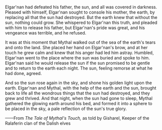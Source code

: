 Elgar'nan had defeated his father, the sun, and all was covered in darkness. Pleased with himself, Elgar'nan sought to console his mother, the earth, by replacing all that the sun had destroyed. But the earth knew that without the sun, nothing could grow. She whispered to Elgar'nan this truth, and pleaded with him to release his father, but Elgar'nan's pride was great, and his vengeance was terrible, and he refused.

It was at this moment that Mythal walked out of the sea of the earth's tears and onto the land. She placed her hand on Elgar'nan's brow, and at her touch he grew calm and knew that his anger had led him astray. Humbled, Elgar'nan went to the place where the sun was buried and spoke to him. Elgar'nan said he would release the sun if the sun promised to be gentle and to return to the earth each night. The sun, feeling remorse at what he had done, agreed.

And so the sun rose again in the sky, and shone his golden light upon the earth. Elgar'nan and Mythal, with the help of the earth and the sun, brought back to life all the wondrous things that the sun had destroyed, and they grew and thrived. And that night, when the sun had gone to sleep, Mythal gathered the glowing earth around his bed, and formed it into a sphere to be placed in the sky, a pale reflection of the sun's true glory.

——From <i> The Tale of Mythal's Touch, </i> as told by Gisharel, Keeper of the Ralaferin clan of the Dalish elves
